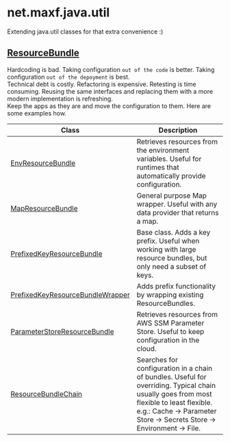 # net.maxf.java.util

Extending java.util classes for that extra convenience :)  

## [ResourceBundle](https://docs.oracle.com/en/java/javase/20/docs/api/java.base/java/util/ResourceBundle.html)
Hardcoding is bad. Taking configuration `out of the code` is better. Taking configuration `out of the depoyment` is best.  
Technical debt is costly. Refactoring is expensive. Retesting is time consuming. Reusing the same interfaces and replacing them with a more modern implementation is refreshing.  
Keep the apps as they are and move the configuration to them. Here are some examples how.  

Class | Description 
--- | ---
[EnvResourceBundle](src/main/java/net/maxf/java/util/EnvResourceBundle.java) | Retrieves resources from the environment variables. Useful for runtimes that automatically provide configuration.
[MapResourceBundle](src/main/java/net/maxf/java/util/MapResourceBundle.java) | General purpose Map wrapper. Useful with any data provider that returns a map.
[PrefixedKeyResourceBundle](src/main/java/net/maxf/java/util/PrefixedKeyResourceBundle.java) | Base class. Adds a key prefix. Useful when working with large resource bundles, but only need a subset of keys.
[PrefixedKeyResourceBundleWrapper](src/main/java/net/maxf/java/util/PrefixedKeyResourceBundleWrapper.java) | Adds prefix functionality by wrapping existing ResourceBundles.
[ParameterStoreResourceBundle](src/main/java/net/maxf/java/util/aws/ssm/ParameterStoreResourceBundle.java) | Retrieves resources from AWS SSM Parameter Store. Useful to keep configuration in the cloud. 
[ResourceBundleChain](src/main/java/net/maxf/java/util/ResourceBundleChain.java) | Searches for configuration in a chain of bundles. Useful for overriding. Typical chain usually goes from most flexible to least flexible. e.g.: Cache -> Parameter Store -> Secrets Store -> Environment -> File. 

